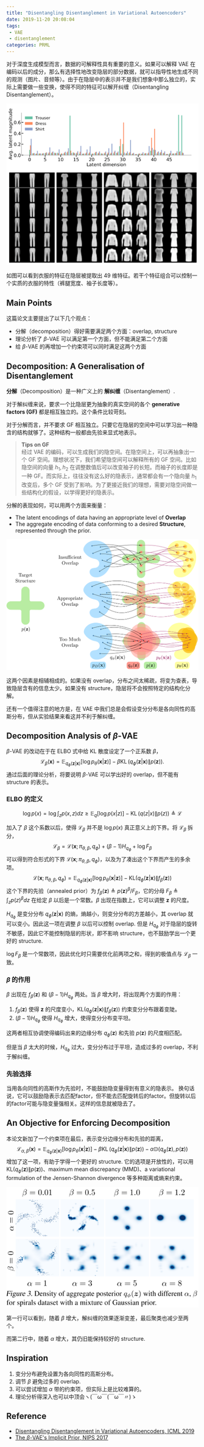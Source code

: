 ```yaml
---
title: "Disentangling Disentanglement in Variational Autoencoders"
date: 2019-11-20 20:08:04
tags: 
 - VAE
 - disentanglement
categories: PRML
---
```


对于深度生成模型而言，数据的可解释性具有重要的意义。如果可以解释 VAE 在编码以后的成分，那么有选择性地改变隐层的部分数据，就可以指导性地生成不同的观测（图片、音频等）。由于在隐层中的表示并不是我们想象中那么独立的，实际上需要做一些变换，使得不同的特征可以解开纠缠（Disentangling Disentanglement）。

![](disentangling-disentanglement-in-vae/disentanglement.png)

如图可以看到衣服的特征在隐层被提取出 49 维特征。若干个特征组合可以控制一个实质的衣服的特性（裤腿宽度、袖子长度等）。

## Main Points

这篇论文主要提出了以下几个观点：

- 分解（decomposition）得好需要满足两个方面：overlap, structure
- 理论分析了 $\beta$-VAE 可以满足第一个方面，但不能满足第二个方面
- 给 $\beta$-VAE 的再增加一个约束项可以同时满足这两个方面

## Decomposition: A Generalisation of Disentanglement

**分解**（Decomposition）是一种广义上的 **解纠缠**（Disentanglement）.

对于解纠缠来说，要求一个比隐层更为抽象的真实空间的各个 **generative factors (GF)** 都是相互独立的。这个条件比较苛刻。

对于分解而言，并不要求 GF 相互独立。只要它在隐层的空间中可以学习出一种隐含的结构就够了。这种结构一般都由先验来显式地表示。

> **Tips on GF**  
经过 VAE 的编码，可以生成我们的隐空间。在隐空间上，可以再抽象出一个 GF 空间。理想状况下，我们希望隐空间可以解释所有的 GF 空间。比如隐空间的向量 $h_1,h_2$ 在调整数值后可以改变袖子的长短。而袖子的长度即是一种 GF。而实际上，往往没有这么好的隐表示，通常都会有一个隐向量 $h_1$ 改变后，多个 GF 受到了影响。为了更接近我们的理想，需要对隐空间做一些结构化的假设，以学得更好的隐表示。

分解的表现如何，可以用两个方面来衡量：
- The latent encodings of data having an appropriate level of **Overlap** 
- The aggregate encoding of data conforming to a desired **Structure**, represented through the prior.

![src: github.com/iffsid/disentangling-disentanglement](disentangling-disentanglement-in-vae/two-factors.png)

这两个因素是相辅相成的。如果没有 overlap，分布之间太稀疏，将变为查表，导致隐层含有的信息太少。如果没有 structure，隐层将不会按照特定的结构化分解。

还有一个值得注意的地方是，在 VAE 中我们总是会假设变分分布是各向同性的高斯分布，但从实验结果来看这并不利于解纠缠。

## Decomposition Analysis of $\beta$-VAE

$\beta$-VAE 的改动在于在 ELBO 式中给 KL 散度设定了一个正系数 $\beta$，
$$
\mathcal{L}_{\beta}(\boldsymbol{x})=\mathbb{E}_{q_{\phi}(\boldsymbol{z} | \boldsymbol{x})}\left[\log p_{\theta}(\boldsymbol{x} | \boldsymbol{z})\right]-\beta \operatorname{KL}\left(q_{\phi}(\boldsymbol{z} | \boldsymbol{x}) \| p(\boldsymbol{z})\right).
$$
通过后面的理论分析，将要说明 $\beta$-VAE 可以学出好的 overlap，但不能有 structure 的表示。


### ELBO 的定义
$$
\log p(x)=\log \int_{z} p(x, z) d z \geq \mathbb{E}_{q}[\log p(x | z)]-\operatorname{KL}(q(z | x) \| p(z)) \triangleq \mathcal{L}
$$

加入了 $\beta$ 这个系数以后，使得 $\mathcal{L}_{\beta}$ 并不是 $\log p(x)$ 真正意义上的下界。将 $\mathcal{L}_{\beta}$ 拆分，
$$
\mathcal{L}_{\beta}=\mathcal{L}\left(\boldsymbol{x} ; \pi_{\theta, \beta}, q_{\phi}\right)+(\beta-1) H_{q_{\phi}}+\log F_{\beta}
$$
可以得到符合形式的下界 $\mathcal{L}\left(\boldsymbol{x} ; \pi_{\theta, \beta}, q_{\phi}\right)$，以及为了凑出这个下界而产生的多余项。
$$
\mathcal{L}\left(\boldsymbol{x} ; \pi_{\theta, \beta}, q_{\phi}\right)=\mathbb{E}_{q_{\phi}(\boldsymbol{z} | \boldsymbol{x})}\left[\log p_{\theta}(\boldsymbol{x} | \boldsymbol{z})\right]-\mathrm{KL}\left(q_{\phi}(\boldsymbol{z} | \boldsymbol{x}) \| f_{\beta}(\boldsymbol{z})\right)
$$
这个下界的先验（annealed prior）为 $f_{\beta}(\boldsymbol{z}) \triangleq p(\boldsymbol{z})^{\beta} / F_{\beta}$，它的分母 $F_{\beta} \triangleq \int_{z} p(z)^{\beta} d z$ 在给定 $\beta$ 以后是一个常数。$\beta$ 出现在指数上，它可以调整 $\boldsymbol z$ 的尺度。

$H_{q_{\phi}}$ 是变分分布 $q_{\phi}(\boldsymbol{z} | \boldsymbol{x})$ 的熵，熵越小，则变分分布的方差越小，其 overlap 就可以变小。因此这一项在调整 $\beta$ 以后可以控制 overlap. 但是 $H_{q_{\phi}}$ 对于隐层的旋转不敏感，因此它不能控制隐层的形状，即不影响 structure，也不鼓励学出一个更好的 structure.

$\log F_{\beta}$ 是一个常数项，因此优化时只需要优化前两项之和，得到的极值点与 $\mathcal{L}_{\beta}$ 一致。

### $\beta$ 的作用

$\beta$ 出现在 $f_{\beta}(\boldsymbol{z})$ 和 $(\beta-1) H_{q_{\phi}}$ 两处。当 $\beta$ 增大时，将出现两个方面的作用：  
1. $f_{\beta}(\boldsymbol{z})$ 使得 $\boldsymbol{z}$ 的尺度变小，$\mathrm{KL}\left(q_{\phi}(\boldsymbol{z} | \boldsymbol{x}) \| f_{\beta}(\boldsymbol{z})\right)$ 约束变分分布跟着变陡。
2. $(\beta-1) H_{q_{\phi}}$ 使得 $H_{q_{\phi}}$ 增大，使得变分分布变平坦。

这两者相互协调使得编码出来的边缘分布 $q_{\phi}(\boldsymbol{z})$ 和先验 $p(\boldsymbol{z})$ 的尺度相匹配。

但是当 $\beta$ 太大的时候，$H_{q_{\phi}}$ 过大，变分分布过于平坦，造成过多的 overlap，不利于解纠缠。

### 先验选择

当用各向同性的高斯作为先验时，不能鼓励隐变量得到有意义的隐表示。
换句话说，它可以鼓励隐表示去匹配factor，但不能去匹配旋转后的factor。但旋转以后的factor可能与隐变量强相关。这样的信息就被隐去了。

## An Objective for Enforcing Decomposition

本论文新加了一个约束项在最后，表示变分边缘分布和先验的距离，
$$
\mathcal{L}_{\alpha, \beta}(\boldsymbol{x})=\mathbb{E}_{q_{\phi}(\boldsymbol{z} | \boldsymbol{x})}\left[\log p_{\theta}(\boldsymbol{x} | \boldsymbol{z})\right]
-\beta \operatorname{KL}\left(q_{\phi}(\boldsymbol{z} | \boldsymbol{x}) \| p(\boldsymbol{z})\right)-\alpha \mathbb{D}\left(q_{\phi}(\boldsymbol{z}), p(\boldsymbol{z})\right)
$$
增加了这一项，有助于学得一个更好的 structure. 它的选项是开放性的，可以用 $\mathrm{KL}\left(q_{\phi}(\boldsymbol{z}) \| p(\boldsymbol{z})\right)$、maximum mean discrepancy (MMD)、a variational formulation of the Jensen-Shannon divergence 等多种距离或熵来约束。

![](disentangling-disentanglement-in-vae/clustered-prior.png)

第一行可以看到，随着 $\beta$ 增大，解纠缠的效果逐渐变差，最后聚类也减少至两个。

而第二行中，随着 $\alpha$ 增大，其仍旧能保持较好的 structure.

## Inspiration

1. 变分分布避免设置为各向同性的高斯分布。
2. 调节 $\beta$ 避免过多的 overlap.
3. 可以尝试增加 $\alpha$ 带的约束项，但实际上是比较难算的。
4. 理论分析得深入也可以中顶会ヽ(￣ω￣(￣ω￣〃)ゝ

## Reference 

- [Disentangling Disentanglement in Variational Autoencoders, ICML 2019](http://proceedings.mlr.press/v97/mathieu19a.html)
- [The $\beta$-VAE's Implicit Prior, NIPS 2017](http://bayesiandeeplearning.org/2017/papers/66.pdf)